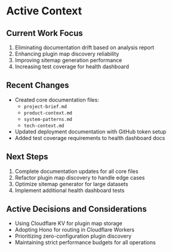 # Active Context

## Current Work Focus
1. Eliminating documentation drift based on analysis report
2. Enhancing plugin map discovery reliability
3. Improving sitemap generation performance
4. Increasing test coverage for health dashboard

## Recent Changes
- Created core documentation files: 
  - `project-brief.md`
  - `product-context.md`
  - `system-patterns.md`
  - `tech-context.md`
- Updated deployment documentation with GitHub token setup
- Added test coverage requirements to health dashboard docs

## Next Steps
1. Complete documentation updates for all core files
2. Refactor plugin map discovery to handle edge cases
3. Optimize sitemap generator for large datasets
4. Implement additional health dashboard tests

## Active Decisions and Considerations
- Using Cloudflare KV for plugin map storage
- Adopting Hono for routing in Cloudflare Workers
- Prioritizing zero-configuration plugin discovery
- Maintaining strict performance budgets for all operations